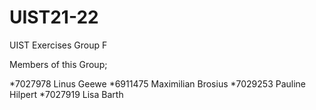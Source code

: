 # UIST21-22
UIST Exercises Group F

Members of this Group;

*7027978 Linus Geewe
*6911475 Maximilian Brosius
*7029253 Pauline Hilpert
*7027919 Lisa Barth
